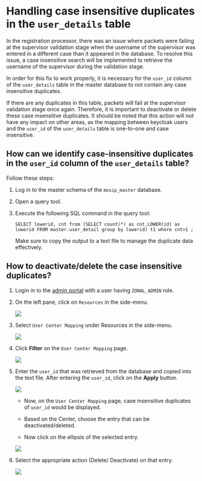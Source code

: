 # Handling case insensitive duplicates in the `user_details` table

In the registration processor, there was an issue where packets were failing at the supervisor validation stage when the username of the supervisor was entered in a different case than it appeared in the database. To resolve this issue, a case insensitive search will be implemented to retrieve the username of the supervisor during the validation stage.

In order for this fix to work properly, it is necessary for the `user_id` column of the `user_details` table in the master database to not contain any case insensitive duplicates.

If there are any duplicates in this table, packets will fail at the supervisor validation stage once again. Therefore, it is important to deactivate or delete these case insensitive duplicates. It should be noted that this action will not have any impact on other areas, as the mapping between keycloak users and the `user_id` of the `user_details` table is one-to-one and case insensitive.

## How can we identify case-insensitive duplicates in the `user_id` column of the `user_details` table?

Follow these steps:

1. Log in to the master schema of the `mosip_master` database.

2. Open a query tool.

3. Execute the following SQL command in the query tool:

   ```
   SELECT lowerid, cnt from (SELECT count(*) as cnt,LOWER(id) as lowerid FROM master.user_detail group by lowerid) t1 where cnt>1 ;
   ```

   Make sure to copy the output to a text file to manage the duplicate data effectively.

## How to deactivate/delete the case insensitive duplicates?

1. Login in to the [admin portal](https://docs.mosip.io/1.2.0/modules/administration/admin-portal-user-guide) with a user having `ZONAL_ADMIN` role.

2. On the left pane, click on `Resources` in the side-menu.

   ![](\_images/upgrade-hcid1.jpg)

3. Select `User Center Mapping` under Resources in the side-menu.

    ![](\_images/upgrade-hcid2.jpg)

4. Click **Filter** on the `User Center Mapping` page.

   ![](\_images/upgrade-hcid3.jpg)

5. Enter the `user_id` that was retrieved from the database and copied into the text file. After entering the `user_id`, click on the **Apply** button.

    ![](\_images/upgrade-hcid4.jpg)

   * Now, on the `User Center Mapping` page, case insensitive duplicates of `user_id` would be displayed. 

   * Based on the Center, choose the entry that can be deactivated/deleted.

   * Now click on the ellipsis of the selected entry.
  
   ![](\_images/upgrade-hcid5.jpg)

6. Select the appropriate action (Delete/ Deactivate) on that entry.

    ![](\_images/upgrade-hcid6.jpg)


